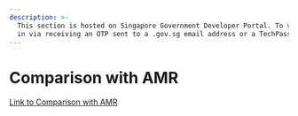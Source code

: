 ```yaml
---
description: >-
  This section is hosted on Singapore Government Developer Portal. To view, log
  in via receiving an OTP sent to a .gov.sg email address or a TechPass account.
---
```


# Comparison with AMR

[Link to Comparison with AMR](https://docs.developer.tech.gov.sg/docs/postman-sgdp-guide/comparison-with-amr)
